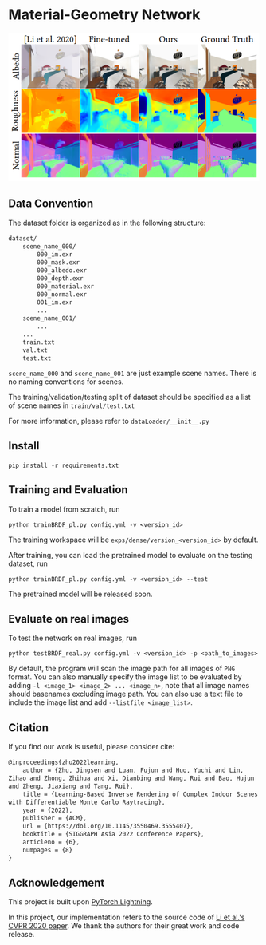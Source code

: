 # Material-Geometry Network

![](assets/mgnet.png)

## Data Convention

The dataset folder is organized as in the following structure:

```
dataset/
	scene_name_000/
		000_im.exr
		000_mask.exr
		000_albedo.exr
		000_depth.exr
		000_material.exr
		000_normal.exr
		001_im.exr
		...
	scene_name_001/
		...
	...
	train.txt
	val.txt
	test.txt
```

`scene_name_000` and `scene_name_001` are just example scene names. There is no naming conventions for scenes.

The training/validation/testing split of dataset should be specified as a list of scene names in `train/val/test.txt`

For more information, please refer to `dataLoader/__init__.py`

## Install

```
pip install -r requirements.txt
```

## Training and Evaluation

To train a model from scratch, run

```
python trainBRDF_pl.py config.yml -v <version_id>
```

The training workspace will be `exps/dense/version_<version_id>` by default.

After training, you can load the pretrained model to evaluate on the testing dataset, run

```
python trainBRDF_pl.py config.yml -v <version_id> --test
```

The pretrained model will be released soon.

## Evaluate on real images

To test the network on real images, run

```
python testBRDF_real.py config.yml -v <version_id> -p <path_to_images>
```

By default, the program will scan the image path for all images of `PNG` format. You can also manually specify the image list to be evaluated by adding `-l <image_1> <image_2> ... <image_n>`, note that all image names should basenames excluding image path. You can also use a text file to include the image list and add `--listfile <image_list>`.

## Citation

If you find our work is useful, please consider cite:

```
@inproceedings{zhu2022learning,
    author = {Zhu, Jingsen and Luan, Fujun and Huo, Yuchi and Lin, Zihao and Zhong, Zhihua and Xi, Dianbing and Wang, Rui and Bao, Hujun and Zheng, Jiaxiang and Tang, Rui},
    title = {Learning-Based Inverse Rendering of Complex Indoor Scenes with Differentiable Monte Carlo Raytracing},
    year = {2022},
    publisher = {ACM},
    url = {https://doi.org/10.1145/3550469.3555407},
    booktitle = {SIGGRAPH Asia 2022 Conference Papers},
    articleno = {6},
    numpages = {8}
}
```

## Acknowledgement

This project is built upon [PyTorch Lightning](https://www.pytorchlightning.ai/).

In this project, our implementation refers to the source code of [Li et al.'s CVPR 2020 paper](https://github.com/lzqsd/InverseRenderingOfIndoorScene). We thank the authors for their great work and code release.